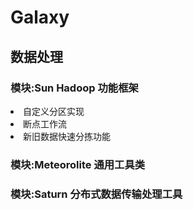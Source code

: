 # Galaxy
## 数据处理
### 模块:Sun Hadoop 功能框架
<list>
  <li>自定义分区实现</li>
  <li>断点工作流</li>
  <li>新旧数据快速分拣功能</li>
</list>

### 模块:Meteorolite 通用工具类

### 模块:Saturn 分布式数据传输处理工具
